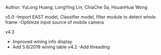 
Author:
YuLong Huang, LongYing Lin, ChiaChe Sa, HsuanHuai Wong

v5.0
-Import EAST model, Classifier model, filter module to detect whole frame
-Optimize inpot source of mobile camera


v4.3
- Improved wining info display
- Add 5.6/2019 wining table
v4.2
-Add threading

